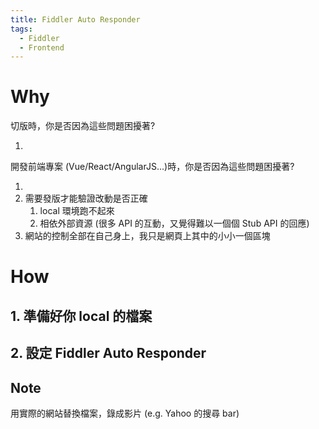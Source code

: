 ```yaml
---
title: Fiddler Auto Responder 
tags: 
  - Fiddler
  - Frontend
---
```




# Why

切版時，你是否因為這些問題困擾著?

1. 



開發前端專案 (Vue/React/AngularJS...)時，你是否因為這些問題困擾著?

1. 
2. 需要發版才能驗證改動是否正確
   1. local 環境跑不起來
   2. 相依外部資源 (很多 API 的互動，又覺得難以一個個 Stub API 的回應)
3. 網站的控制全部在自己身上，我只是網頁上其中的小小一個區塊





# How

## 1. 準備好你 local 的檔案

## 2. 設定 Fiddler Auto Responder









## Note

用實際的網站替換檔案，錄成影片 (e.g. Yahoo 的搜尋 bar)






